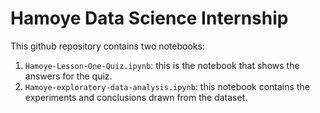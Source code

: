 # Hamoye Data Science Internship

This github repository contains two notebooks:
1. `Hamoye-Lesson-One-Quiz.ipynb`: this is the notebook that shows the answers for the quiz.
2. `Hamoye-exploratory-data-analysis.ipynb`: this notebook contains the experiments and conclusions drawn from the dataset.
